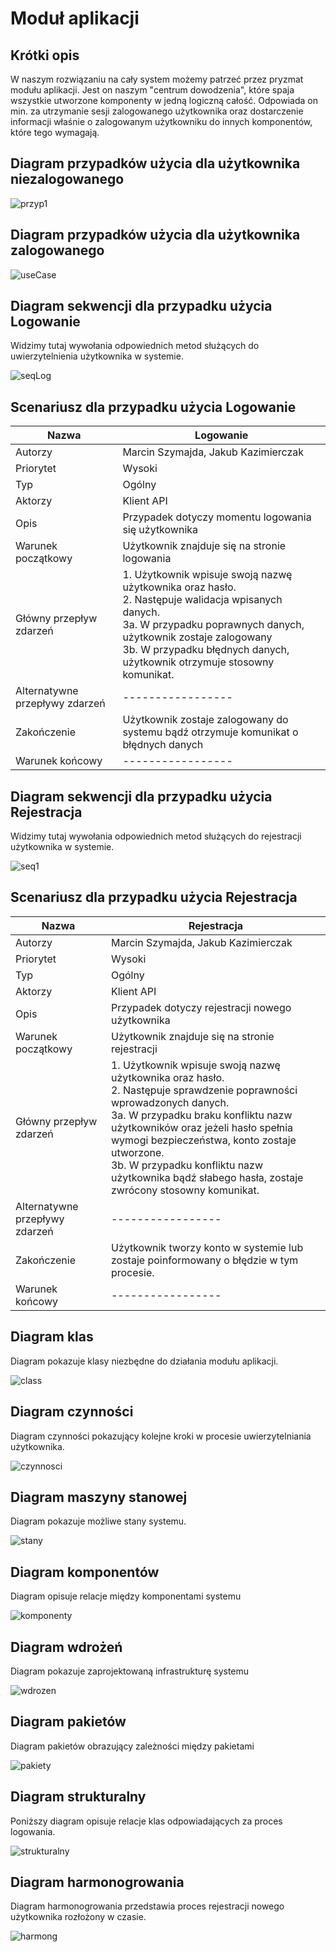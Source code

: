 # Moduł aplikacji


## Krótki opis
W naszym rozwiązaniu na cały system możemy patrzeć przez pryzmat modułu aplikacji. 
Jest on naszym "centrum dowodzenia", które spaja wszystkie utworzone komponenty w jedną logiczną całość.
Odpowiada on min. za utrzymanie sesji zalogowanego użytkownika oraz dostarczenie informacji właśnie o zalogowanym użytkowniku do innych komponentów, które tego wymagają.



## Diagram przypadków użycia dla użytkownika niezalogowanego

![przyp1](https://gist.github.com/assets/126806633/28d5939e-db05-48fe-a774-434e0583419d)


## Diagram przypadków użycia dla użytkownika zalogowanego

![useCase](https://gist.github.com/assets/126806633/97d6d388-bc86-4f0f-befc-2c55c75237f1)

## Diagram sekwencji dla przypadku użycia Logowanie

Widzimy tutaj wywołania odpowiednich metod służących do uwierzytelnienia użytkownika w systemie.

![seqLog](https://gist.github.com/assets/126806633/44927182-5500-46d9-9039-5206caf24b92)


## Scenariusz dla przypadku użycia Logowanie

| Nazwa                          | Logowanie                                                                                                                                                                                                                                                             |
|--------------------------------|-----------------------------------------------------------------------------------------------------------------------------------------------------------------------------------------------------------------------------------------------------------------------|
| Autorzy                        | Marcin Szymajda, Jakub Kazimierczak                                                                                                                                                                                                                                   |
| Priorytet                      | Wysoki                                                                                                                                                                                                                                                                |
| Typ                            | Ogólny                                                                                                                                                                                                                                                                |
| Aktorzy                        | Klient API                                                                                                                                                                                                                                                            |
| Opis                           | Przypadek dotyczy momentu logowania się użytkownika                                                                                                                                                                                                                   |
| Warunek początkowy             | Użytkownik znajduje się na stronie logowania                                                                                                                                                                                                                          |
| Główny przepływ zdarzeń        | 1. Użytkownik wpisuje swoją nazwę użytkownika oraz hasło. </br> 2. Następuje walidacja wpisanych danych. </br> 3a. W przypadku poprawnych danych, użytkownik zostaje zalogowany </br> 3b. W przypadku błędnych danych, użytkownik otrzymuje stosowny komunikat. </br> |
| Alternatywne przepływy zdarzeń | -----------------                                                                                                                                                                                                                                                     |
| Zakończenie                    | Użytkownik zostaje zalogowany do systemu bądź otrzymuje komunikat o błędnych danych                                                                                                                                                                                   |
| Warunek końcowy                | -----------------                                                                                                                                                                                                                                                     |

## Diagram sekwencji dla przypadku użycia Rejestracja

Widzimy tutaj wywołania odpowiednich metod służących do rejestracji użytkownika w systemie.


![seq1](https://gist.github.com/assets/126806633/827cde23-6d09-46b4-ae5e-95b9e397691a)


## Scenariusz dla przypadku użycia Rejestracja
| Nazwa                          | Rejestracja                                                                                                                                                                                                                                                                                                                                                                  |
|--------------------------------|------------------------------------------------------------------------------------------------------------------------------------------------------------------------------------------------------------------------------------------------------------------------------------------------------------------------------------------------------------------------------|
| Autorzy                        | Marcin Szymajda, Jakub Kazimierczak                                                                                                                                                                                                                                                                                                                                          |
| Priorytet                      | Wysoki                                                                                                                                                                                                                                                                                                                                                                       |
| Typ                            | Ogólny                                                                                                                                                                                                                                                                                                                                                                       |
| Aktorzy                        | Klient API                                                                                                                                                                                                                                                                                                                                                                   |
| Opis                           | Przypadek dotyczy rejestracji nowego użytkownika                                                                                                                                                                                                                                                                                                                             |
| Warunek początkowy             | Użytkownik znajduje się na stronie rejestracji                                                                                                                                                                                                                                                                                                                               |
| Główny przepływ zdarzeń        | 1. Użytkownik wpisuje swoją nazwę użytkownika oraz hasło. </br> 2. Następuje sprawdzenie poprawności wprowadzonych danych. </br> 3a. W przypadku braku konfliktu nazw użytkowników oraz jeżeli hasło spełnia wymogi bezpieczeństwa, konto zostaje utworzone. </br> 3b. W przypadku konfliktu nazw użytkownika bądź słabego hasła, zostaje zwrócony stosowny komunikat. </br> |
| Alternatywne przepływy zdarzeń | -----------------                                                                                                                                                                                                                                                                                                                                                            |
| Zakończenie                    | Użytkownik tworzy konto w systemie lub zostaje poinformowany o błędzie w tym procesie.                                                                                                                                                                                                                                                                                       |
| Warunek końcowy                | -----------------                                                                                                                                                                                                                                                                                                                                                            |





## Diagram klas

Diagram pokazuje klasy niezbędne do działania modułu aplikacji.

![class](https://gist.github.com/assets/126806633/bc653d52-309c-4c4e-8854-db869b30e902)


## Diagram czynności 

Diagram czynności pokazujący kolejne kroki w procesie uwierzytelniania użytkownika.

![czynnosci](https://gist.github.com/assets/126806633/5bdd7021-2ef7-4865-a587-ecee446fb698)


## Diagram maszyny stanowej

Diagram pokazuje możliwe stany systemu.

![stany](https://gist.github.com/assets/126806633/7eb824c8-bda8-458b-ae48-1c405a328771)


## Diagram komponentów

Diagram opisuje relacje między komponentami systemu

![komponenty](https://gist.github.com/assets/126806633/d8e9d124-973d-465f-b817-56a73ccc276d)


## Diagram wdrożeń

Diagram pokazuje zaprojektowaną infrastrukturę systemu

![wdrozen](https://gist.github.com/assets/126806633/c0b48a0a-37a6-448e-a7b4-928109ae0b95)


## Diagram pakietów

Diagram pakietów obrazujący zależności między pakietami

![pakiety](https://gist.github.com/assets/126806633/6badca80-a0b5-495b-a07a-519f891b1b58)

## Diagram strukturalny

Poniższy diagram opisuje relacje klas odpowiadających za proces logowania.

![strukturalny](https://gist.github.com/assets/126806633/b11e9c7a-3b52-4db4-bef8-99a6801f5405)

## Diagram harmonogrowania

Diagram harmonogrowania przedstawia proces rejestracji nowego użytkownika rozłożony w czasie.

![harmong](https://gist.github.com/assets/126806633/53cae19c-e3fc-455a-8367-d54001882116)
